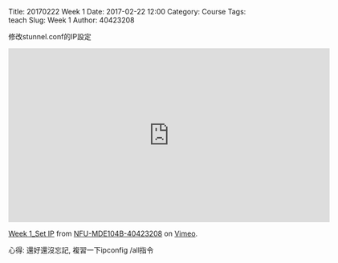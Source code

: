 Title: 20170222 Week 1
Date: 2017-02-22 12:00
Category: Course
Tags: teach
Slug: Week 1
Author: 40423208

<p>修改stunnel.conf的IP設定</p>
<iframe src="https://player.vimeo.com/video/205645881" width="640" height="347" frameborder="0" webkitallowfullscreen mozallowfullscreen allowfullscreen></iframe>
<p><a href="https://vimeo.com/205645881">Week 1_Set IP</a> from <a href="https://vimeo.com/user46807821">NFU-MDE104B-40423208</a> on <a href="https://vimeo.com">Vimeo</a>.</p>

<p>心得: 還好還沒忘記, 複習一下ipconfig /all指令</p>